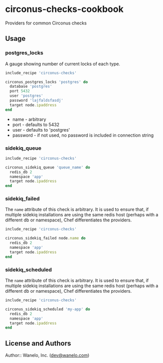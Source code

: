 circonus-checks-cookbook
========================

Providers for common Circonus checks

## Usage

### postgres_locks

A gauge showing number of current locks of each type.

```ruby
include_recipe 'circonus-checks'

circonus_postgres_locks 'postgres' do
  database 'postgres'
  port 5432
  user 'postgres'
  password 'lajfaldsfasdj'
  target node.ipaddress
end
```

* name - arbitrary
* port - defaults to 5432
* user - defaults to 'postgres'
* password - if not used, no password is included in connection string

### sidekiq_queue

```ruby
include_recipe 'circonus-checks'

circonus_sidekiq_queue 'queue_name' do
  redis_db 2
  namespace 'app'
  target node.ipaddress
end
```

### sidekiq_failed

The `name` attribute of this check is arbitrary. It is
used to ensure that, if multiple sidekiq installations
are using the same redis host (perhaps with a different
db or namespace), Chef differentiates the providers.

```ruby
include_recipe 'circonus-checks'

circonus_sidekiq_failed node.name do
  redis_db 2
  namespace 'app'
  target node.ipaddress
end
```

### sidekiq_scheduled

The `name` attribute of this check is arbitrary. It is
used to ensure that, if multiple sidekiq installations
are using the same redis host (perhaps with a different
db or namespace), Chef differentiates the providers.

```ruby
include_recipe 'circonus-checks'

circonus_sidekiq_scheduled 'my-app' do
  redis_db 2
  namespace 'app'
  target node.ipaddress
end
```

## License and Authors

Author:: Wanelo, Inc. (<dev@wanelo.com>)
